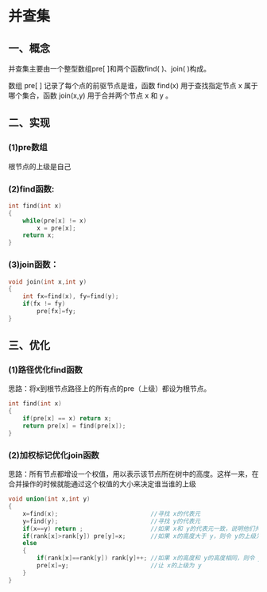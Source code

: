 # 并查集

## 一、概念  

并查集主要由一个整型数组pre[ ]和两个函数find( )、join( )构成。  

数组 pre[ ] 记录了每个点的前驱节点是谁，函数 find(x) 用于查找指定节点 x 属于哪个集合，函数 join(x,y) 用于合并两个节点 x 和 y 。

## 二、实现  
### (1)pre数组 
根节点的上级是自己  
### (2)find函数:  
```c
int find(int x)                
{
    while(pre[x] != x)          
        x = pre[x];            
    return x;              
}
```
### (3)join函数：

```c
void join(int x,int y)                    
{
    int fx=find(x), fy=find(y);            
    if(fx != fy)                          
        pre[fx]=fy;                        
}
```

## 三、优化  
### (1)路径优化find函数  
思路：将x到根节点路径上的所有点的pre（上级）都设为根节点。
```c
int find(int x)                    
{
    if(pre[x] == x) return x;      
    return pre[x] = find(pre[x]);  
}
```
### (2)加权标记优化join函数
思路：所有节点都增设一个权值，用以表示该节点所在树中的高度。这样一来，在合并操作的时候就能通过这个权值的大小来决定谁当谁的上级
```c
void union(int x,int y)
{
    x=find(x);                          //寻找 x的代表元
    y=find(y);                          //寻找 y的代表元
    if(x==y) return ;                   //如果 x和 y的代表元一致，说明他们共属同一集合，则不需要合并，直接返回；否则，执行下面的逻辑
    if(rank[x]>rank[y]) pre[y]=x;       //如果 x的高度大于 y，则令 y的上级为 x
    else                                
    {
        if(rank[x]==rank[y]) rank[y]++; //如果 x的高度和 y的高度相同，则令 y的高度加1
        pre[x]=y;                       //让 x的上级为 y
    }
}
```